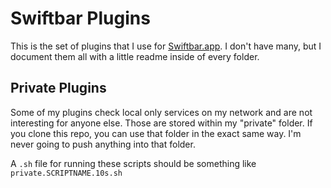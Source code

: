 # Swiftbar Plugins

This is the set of plugins that I use for [Swiftbar.app](https://swiftbar.app). I don't have many, but I document them all with a little readme inside of every folder.

## Private Plugins
Some of my plugins check local only services on my network and are not interesting for anyone else. Those are stored within my "private" folder. If you clone this repo, you can use that folder in the exact same way. I'm never going to push anything into that folder. 

A `.sh` file for running these scripts should be something like `private.SCRIPTNAME.10s.sh`
